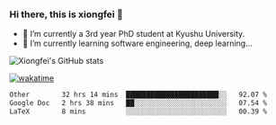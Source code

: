 ### Hi there, this is xiongfei 👋


- 🔭 I’m currently a 3rd year PhD student at Kyushu University.
- 🌱 I’m currently learning software engineering, deep learning...

<!--
**X1on9f31/X1on9f31** is a ✨ _special_ ✨ repository because its `README.md` (this file) appears on your GitHub profile.
Here are some ideas to get you started:
-->

![Xiongfei's GitHub stats](https://github-readme-stats.vercel.app/api?username=X1on9f31)


[![wakatime](https://wakatime.com/badge/user/9e8d5516-d162-43e7-9563-87295d455a71.svg)](https://wakatime.com/@9e8d5516-d162-43e7-9563-87295d455a71)

<!--START_SECTION:waka-->

```txt
Other        32 hrs 14 mins  ███████████████████████░░   92.07 %
Google Doc   2 hrs 38 mins   ██░░░░░░░░░░░░░░░░░░░░░░░   07.54 %
LaTeX        8 mins          ░░░░░░░░░░░░░░░░░░░░░░░░░   00.39 %
```

<!--END_SECTION:waka-->

